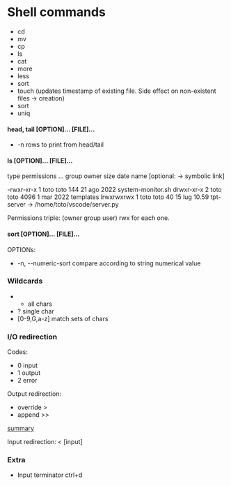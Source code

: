 # Shell commands
- cd
- mv
- cp
- ls
- cat
- more
- less
- sort
- touch (updates timestamp of existing file. Side effect on non-existent files -> creation)
- sort 
- uniq

#### head, tail [OPTION]... [FILE]...

- -n rows to print from head/tail 

#### ls [OPTION]... [FILE]...

type permissions ... group owner size date name [optional: -> symbolic link]

-rwxr-xr-x 1 toto toto    144 21 ago  2022 system-monitor.sh
drwxr-xr-x 2 toto toto   4096  1 mar  2022 templates
lrwxrwxrwx 1 toto toto     40 15 lug 10.59 tpt-server -> /home/toto/vscode/server.py

Permissions triple: (owner group user) rwx for each one.

#### sort [OPTION]... [FILE]...

OPTIONs:
- -n, --numeric-sort compare according to string numerical value

### Wildcards
- * all chars
- ? single char
- [0-9,G,a-z] match sets of chars

### I/O redirection
Codes:
- 0 input
- 1 output
- 2 error

Output redirection:
- override > 
- append >>

[summary](redirection.png)

Input redirection:
< [input]

### Extra
- Input terminator ctrl+d